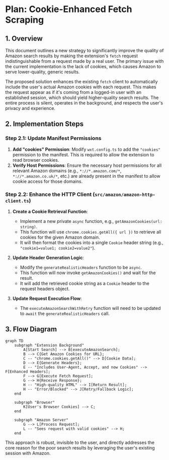 # Plan: Cookie-Enhanced Fetch Scraping

## 1. Overview

This document outlines a new strategy to significantly improve the quality of Amazon search results by making the extension's `fetch` request indistinguishable from a request made by a real user. The primary issue with the current implementation is the lack of cookies, which causes Amazon to serve lower-quality, generic results.

The proposed solution enhances the existing `fetch` client to automatically include the user's actual Amazon cookies with each request. This makes the request appear as if it's coming from a logged-in user with an established session, which should yield higher-quality search results. The entire process is silent, operates in the background, and respects the user's privacy and experience.

## 2. Implementation Steps

### Step 2.1: Update Manifest Permissions

1.  **Add "cookies" Permission**: Modify `wxt.config.ts` to add the `"cookies"` permission to the manifest. This is required to allow the extension to read browser cookies.
2.  **Verify Host Permissions**: Ensure the necessary host permissions for all relevant Amazon domains (e.g., `*://*.amazon.com/*`, `*://*.amazon.co.uk/*`, etc.) are already present in the manifest to allow cookie access for those domains.

### Step 2.2: Enhance the HTTP Client (`src/amazon/amazon-http-client.ts`)

1.  **Create a Cookie Retrieval Function**:
    *   Implement a new private `async` function, e.g., `getAmazonCookies(url: string)`.
    *   This function will use `chrome.cookies.getAll({ url })` to retrieve all cookies for the given Amazon domain.
    *   It will then format the cookies into a single `Cookie` header string (e.g., `"cookie1=value1; cookie2=value2"`).

2.  **Update Header Generation Logic**:
    *   Modify the `generateRealisticHeaders` function to be `async`.
    *   This function will now invoke `getAmazonCookies()` and wait for the result.
    *   It will add the retrieved cookie string as a `Cookie` header to the request headers object.

3.  **Update Request Execution Flow**:
    *   The `executeAmazonSearchWithRetry` function will need to be updated to `await` the `generateRealisticHeaders` call.

## 3. Flow Diagram

```mermaid
graph TD
    subgraph "Extension Background"
        A[Start Search] --> B[executeAmazonSearch];
        B --> C{Get Amazon Cookies for URL};
        C -- "chrome.cookies.getAll()" --> D[Cookie Data];
        D --> E{Generate Headers};
        E -- "Includes User-Agent, Accept, and now Cookies" --> F[Enhanced Headers];
        F --> G[Execute Fetch Request];
        G --> H{Receive Response};
        H -- "High-quality HTML" --> I[Return Result];
        H -- "Error/Blocked" --> J[Retry/Fallback Logic];
    end

    subgraph "Browser"
        K[User's Browser Cookies] --> C;
    end

    subgraph "Amazon Server"
        G --> L[Process Request];
        L -- "Sees request with valid cookies" --> H;
    end
```

This approach is robust, invisible to the user, and directly addresses the core reason for the poor search results by leveraging the user's existing session with Amazon.